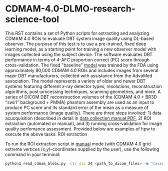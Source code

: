 # CDMAM-4.0-DLMO-research-science-tool
This RST contains a set of Python scripts for extracting and analyzing CDMAM 4.0 ROIs to evaluate DBT system image quality using DL-based observer.
The purpose of this test is to use a pre-trained, fixed deep learning model, as a starting point for training a *new* observer model with images collected using the subject device. The software evaluates DBT performance in terms of 4-AFC proportion correct (PC) score through cross-validation. The fixed "baseline" [model](https://plaque.twinbrook.org/index.php/s/QqtXn25qpP7MstE) was trained by the FDA using approximately 80,000 CDMAM 4.0 ROIs and includes images from several major DBT manufacturers, collected with assistance from the AdvaMed association. The model represents a variety of older and newer DBT systems featuring different x-ray detector types, resolutions, reconstruction algorithms, post-processing techniques, scanning geometries, and more.
A series of DICOM DBT reconstruction volumes of the (CDMAM 4.0 + BR3D "swirl" background + PMMA) phantom assembly are used as an input to produce PC score and its standard error of the mean as a measure of system performance (image quality). There are three steps involved: 1) data acucquisition (described in detail in [data collection manual PDF](https://plaque.twinbrook.org/index.php/s/AZYWP2z9SBYyexd), 2) ROI extraction (automated or manual), and 3) running cross-validation for image quality perfomance assessment. Provided below are examples of hpw to execute the above tasks.
ROI extraction

To run the ROI extraction script in <u>manual</u> mode (with CDMAM 4.0 grid extreme vertices (x,y)-coordinates supplied by the user), use the following command in your terminal:

```bash
python3 read_cdmam_blobs.py -ctr_slc 24 <path_to_dicom_files> -m "(x<sub>A</sub>, y, x, y, x, y, x, y)"




